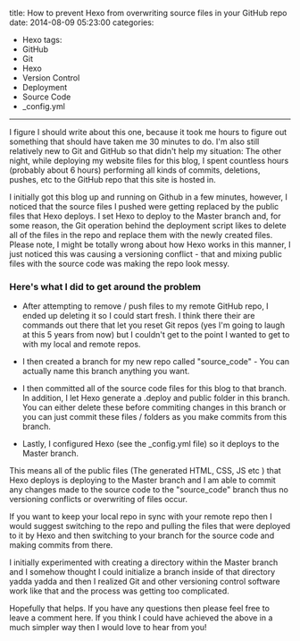 title: How to prevent Hexo from overwriting source files in your GitHub repo
date: 2014-08-09 05:23:00
categories: 
- Hexo
tags:
- GitHub
- Git
- Hexo
- Version Control 
- Deployment 
- Source Code 
- _config.yml

---

I figure I should write about this one, because it took me hours to figure out something that should have taken me 30 minutes to do. I'm also still relatively new to Git and GitHub so that didn't help my situation: The other night, while deploying my website files for this blog, I spent countless hours (probably about 6 hours) performing all kinds of commits, deletions, pushes, etc to the GitHub repo that this site is hosted in.  <!-- more -->

I initially got this blog up and running on Github in a few minutes, however, I noticed that the source files I pushed were getting replaced by the public files that Hexo deploys. I set Hexo to deploy to the Master branch and, for some reason, the Git operation behind the deployment script likes to delete all of the files in the repo and replace them with the newly created files. Please note, I might be totally wrong about how Hexo works in this manner, I just noticed this was causing a versioning conflict - that and mixing public files with the source code was making the repo look messy. 

### Here's what I did to get around the problem 

- After attempting to remove / push files to my remote GitHub repo, I ended up deleting it so I could start fresh. I think there their are commands out there that let you reset Git repos (yes I'm going to laugh at this 5 years from now) but I couldn't get to the point I wanted to get to with my local and remote repos. 

- I then created a branch for my new repo called "source_code" - You can actually name this branch anything you want. 

- I then committed all of the source code files for this blog to that branch. In addition, I let Hexo generate a .deploy and public folder in this branch. You can either delete these before commiting changes in this branch or you can just commit these files / folders as you make commits from this branch. 

- Lastly, I configured Hexo (see the _config.yml file) so it deploys to the Master branch. 

This means all of the public files (The generated HTML, CSS, JS etc ) that Hexo deploys is deploying to the Master branch and I am able to commit any changes made to the source code to the "source_code" branch thus no versioning conflicts or overwriting of files occur. 

If you want to keep your local repo in sync with your remote repo then I would suggest switching to the repo and pulling the files that were deployed to it by Hexo and then switching to your branch for the source code and making commits from there. 

I initially experimented with creating a directory within the Master branch and I somehow thought I could initialize a branch inside of that directory yadda yadda and then I realized Git and other versioning control software work like that and the process was getting too complicated. 

Hopefully that helps. If you have any questions then please feel free to leave a comment here. If you think I could have achieved the above in a much simpler way then I would love to hear from you! 
